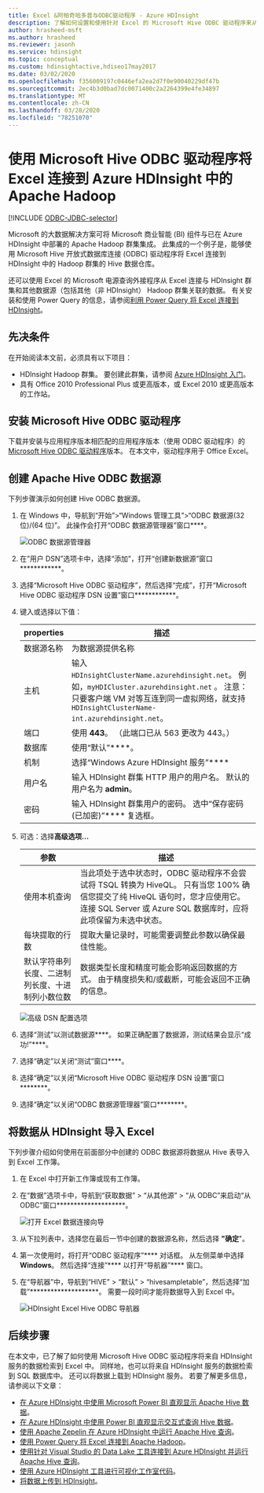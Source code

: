 ```yaml
---
title: Excel &阿帕奇哈多普与ODBC驱动程序 - Azure HDInsight
description: 了解如何设置和使用针对 Excel 的 Microsoft Hive ODBC 驱动程序来从 Microsoft Excel 查询 HDInsight 群集中的数据。
author: hrasheed-msft
ms.author: hrasheed
ms.reviewer: jasonh
ms.service: hdinsight
ms.topic: conceptual
ms.custom: hdinsightactive,hdiseo17may2017
ms.date: 03/02/2020
ms.openlocfilehash: f356009197c0446efa2ea2d7f0e90040229df47b
ms.sourcegitcommit: 2ec4b3d0bad7dc0071400c2a2264399e4fe34897
ms.translationtype: MT
ms.contentlocale: zh-CN
ms.lasthandoff: 03/28/2020
ms.locfileid: "78251070"
---
```

# <a name="connect-excel-to-apache-hadoop-in-azure-hdinsight-with-the-microsoft-hive-odbc-driver"></a>使用 Microsoft Hive ODBC 驱动程序将 Excel 连接到 Azure HDInsight 中的 Apache Hadoop

[!INCLUDE [ODBC-JDBC-selector](../../../includes/hdinsight-selector-odbc-jdbc.md)]

Microsoft 的大数据解决方案可将 Microsoft 商业智能 (BI) 组件与已在 Azure HDInsight 中部署的 Apache Hadoop 群集集成。 此集成的一个例子是，能够使用 Microsoft Hive 开放式数据库连接 (ODBC) 驱动程序将 Excel 连接到 HDInsight 中的 Hadoop 群集的 Hive 数据仓库。

还可以使用 Excel 的 Microsoft 电源查询外接程序从 Excel 连接与 HDInsight 群集和其他数据源（包括其他（非 HDInsight） Hadoop 群集关联的数据。 有关安装和使用 Power Query 的信息，请参阅[利用 Power Query 将 Excel 连接到 HDInsight](../hdinsight-connect-excel-power-query.md)。

## <a name="prerequisites"></a>先决条件

在开始阅读本文前，必须具有以下项目：

* HDInsight Hadoop 群集。 要创建此群集，请参阅 [Azure HDInsight 入门](apache-hadoop-linux-tutorial-get-started.md)。
* 具有 Office 2010 Professional Plus 或更高版本，或 Excel 2010 或更高版本的工作站。

## <a name="install-microsoft-hive-odbc-driver"></a>安装 Microsoft Hive ODBC 驱动程序

下载并安装与应用程序版本相匹配的应用程序版本（使用 ODBC 驱动程序）的[Microsoft Hive ODBC 驱动程序](https://www.microsoft.com/download/details.aspx?id=40886)版本。  在本文中，驱动程序用于 Office Excel。

## <a name="create-apache-hive-odbc-data-source"></a>创建 Apache Hive ODBC 数据源

下列步骤演示如何创建 Hive ODBC 数据源。

1. 在 Windows 中，导航到“开始”>“Windows 管理工具”>“ODBC 数据源(32 位)/(64 位)”。  此操作会打开“ODBC 数据源管理器”窗口****。

    ![ODBC 数据源管理器](./media/apache-hadoop-connect-excel-hive-odbc-driver/simbahiveodbc-datasourceadmin1.png "使用 ODBC 数据源管理器配置 DSN")

1. 在”用户 DSN”选项卡中，选择“添加”，打开“创建新数据源”窗口************。

1. 选择“Microsoft Hive ODBC 驱动程序”，然后选择“完成”，打开“Microsoft Hive ODBC 驱动程序 DSN 设置”窗口************。

1. 键入或选择以下值：

   | properties | 描述 |
   | --- | --- |
   |  数据源名称 |为数据源提供名称 |
   |  主机 |输入 `HDInsightClusterName.azurehdinsight.net`。 例如，`myHDICluster.azurehdinsight.net` 。 注意：只要客户端 VM 对等互连到同一虚拟网络，就支持 `HDInsightClusterName-int.azurehdinsight.net`。 |
   |  端口 |使用 **443**。 （此端口已从 563 更改为 443。） |
   |  数据库 |使用“默认”****。 |
   |  机制 |选择“Windows Azure HDInsight 服务”**** |
   |  用户名 |输入 HDInsight 群集 HTTP 用户的用户名。 默认的用户名为 **admin**。 |
   |  密码 |输入 HDInsight 群集用户的密码。 选中“保存密码(已加密)”**** 复选框。|

1. 可选：选择**高级选项...**  

   | 参数 | 描述 |
   | --- | --- |
   |  使用本机查询 |当此项处于选中状态时，ODBC 驱动程序不会尝试将 TSQL 转换为 HiveQL。 只有当您 100% 确信您提交了纯 HiveQL 语句时，您才应使用它。 连接 SQL Server 或 Azure SQL 数据库时，应将此项保留为未选中状态。 |
   |  每块提取的行数 |提取大量记录时，可能需要调整此参数以确保最佳性能。 |
   |  默认字符串列长度、二进制列长度、十进制列小数位数 |数据类型长度和精度可能会影响返回数据的方式。 由于精度损失和/或截断，可能会返回不正确的信息。 |

    ![高级 DSN 配置选项](./media/apache-hadoop-connect-excel-hive-odbc-driver/hiveodbc-datasource-advancedoptions1.png "高级 DSN 配置选项")

1. 选择“测试”以测试数据源****。 如果正确配置了数据源，测试结果会显示“成功!”****。  

1. 选择“确定”以关闭“测试”窗口****。  

1. 选择“确定”以关闭“Microsoft Hive ODBC 驱动程序 DSN 设置”窗口********。  

1. 选择“确定”以关闭“ODBC 数据源管理器”窗口********。  

## <a name="import-data-into-excel-from-hdinsight"></a>将数据从 HDInsight 导入 Excel

下列步骤介绍如何使用在前面部分中创建的 ODBC 数据源将数据从 Hive 表导入到 Excel 工作簿。

1. 在 Excel 中打开新工作簿或现有工作簿。

2. 在“数据”选项卡中，导航到“获取数据” > “从其他源” > “从 ODBC”来启动“从 ODBC”窗口********************。

    ![打开 Excel 数据连接向导](./media/apache-hadoop-connect-excel-hive-odbc-driver/simbahiveodbc-excel-dataconnection1.png "打开 Excel 数据连接向导")

3. 从下拉列表中，选择您在最后一节中创建的数据源名称，然后选择 **"确定**"。

4. 第一次使用时，将打开“ODBC 驱动程序”**** 对话框。 从左侧菜单中选择 **Windows**。 然后选择“连接”**** 以打开“导航器”**** 窗口。

5. 在“导航器”中，导航到“HIVE” > “默认” > “hivesampletable”，然后选择“加载”********************。 需要一段时间才能将数据导入到 Excel 中。

    ![HDInsight Excel Hive ODBC 导航器](./media/apache-hadoop-connect-excel-hive-odbc-driver/hdinsight-hive-odbc-navigator.png "HDInsight Excel Hive ODBC 导航器")

## <a name="next-steps"></a>后续步骤

在本文中，已了解了如何使用 Microsoft Hive ODBC 驱动程序将来自 HDInsight 服务的数据检索到 Excel 中。 同样地，也可以将来自 HDInsight 服务的数据检索到 SQL 数据库中。 还可以将数据上载到 HDInsight 服务。 若要了解更多信息，请参阅以下文章：

* [在 Azure HDInsight 中使用 Microsoft Power BI 直观显示 Apache Hive 数据](apache-hadoop-connect-hive-power-bi.md)。
* [在 Azure HDInsight 中使用 Power BI 直观显示交互式查询 Hive 数据](../interactive-query/apache-hadoop-connect-hive-power-bi-directquery.md)。
* [使用 Apache Zepelin 在 Azure HDInsight 中运行 Apache Hive 查询](../interactive-query/hdinsight-connect-hive-zeppelin.md)。
* [使用 Power Query 将 Excel 连接到 Apache Hadoop](apache-hadoop-connect-excel-power-query.md)。
* [使用针对 Visual Studio 的 Data Lake 工具连接到 Azure HDInsight 并运行 Apache Hive 查询](apache-hadoop-visual-studio-tools-get-started.md)。
* [使用 Azure HDInsight 工具进行可视化工作室代码](../hdinsight-for-vscode.md)。
* [将数据上传到 HDInsight](./../hdinsight-upload-data.md)。

